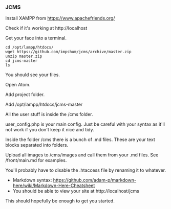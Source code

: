 ### JCMS

Install XAMPP from https://www.apachefriends.org/

Check if it's working at http://localhost

Get your face into a terminal.

```
cd /opt/lampp/htdocs/
wget https://github.com/impshum/jcms/archive/master.zip
unzip master.zip
cd jcms-master
ls
```

You should see your files.

Open Atom.

Add project folder.

Add /opt/lampp/htdocs/jcms-master

All the user stuff is inside the /cms folder.

user_config.php is your main config. Just be careful with your syntax as it'll not work if you don't keep it nice and tidy.

Inside the folder /cms there is a bunch of .md files. These are your text blocks separated into folders.

Upload all images to /cms/images and call them from your .md files. See /front/main.md for examples.

You'll probably have to disable the .htaccess file by renaming it to whatever.

* Markdown syntax: https://github.com/adam-p/markdown-here/wiki/Markdown-Here-Cheatsheet
* You should be able to view your site at http://localhost/jcms

This should hopefully be enough to get you started.
